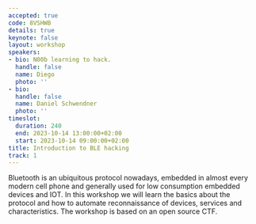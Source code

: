 ```yaml
---
accepted: true
code: 8VSHWB
details: true
keynote: false
layout: workshop
speakers:
- bio: N00b learning to hack.
  handle: false
  name: Diego
  photo: ''
- bio:
  handle: false
  name: Daniel Schwendner
  photo: ''
timeslot:
  duration: 240
  end: 2023-10-14 13:00:00+02:00
  start: 2023-10-14 09:00:00+02:00
title: Introduction to BLE hacking
track: 1
---
```


Bluetooth is an ubiquitous protocol nowadays, embedded in almost every modern cell phone and generally used for low consumption embedded devices and IOT.
In this workshop we will learn the basics about the protocol and how to automate reconnaissance of devices, services and characteristics.
The workshop is based on an open source CTF.